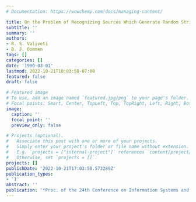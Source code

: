 ```yaml
---
# Documentation: https://wowchemy.com/docs/managing-content/

title: On the Problem of Recognizing Sources Which Generate Random Strings
subtitle: ''
summary: ''
authors:
- R. S. Valiveti
- B. J. Oommen
tags: []
categories: []
date: '1990-03-01'
lastmod: 2022-10-21T10:03:50-07:00
featured: false
draft: false

# Featured image
# To use, add an image named `featured.jpg/png` to your page's folder.
# Focal points: Smart, Center, TopLeft, Top, TopRight, Left, Right, BottomLeft, Bottom, BottomRight.
image:
  caption: ''
  focal_point: ''
  preview_only: false

# Projects (optional).
#   Associate this post with one or more of your projects.
#   Simply enter your project's folder or file name without extension.
#   E.g. `projects = ["internal-project"]` references `content/project/deep-learning/index.md`.
#   Otherwise, set `projects = []`.
projects: []
publishDate: '2022-10-21T17:03:50.573289Z'
publication_types:
- '1'
abstract: ''
publication: '*Proc. of the 24th Conference on Information Systems and Sciences*'
---
```

